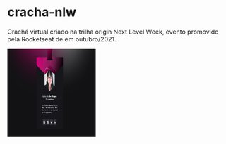 # cracha-nlw
Crachá virtual criado na trilha origin Next Level Week, evento promovido pela Rocketseat de em outubro/2021.

<img alt="print-cracha" width="200" height="200" src="https://github.com/luizabchagas/cracha-nlw/blob/main/images/cracha-nlw.jpg?raw=true">
